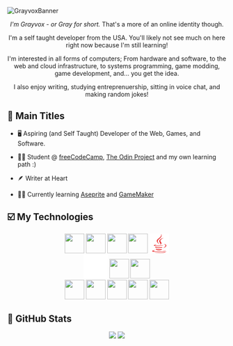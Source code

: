 ![GrayvoxBanner](https://github.com/Grayvox/Grayvox/assets/144566632/12444032-824b-4fe6-b16a-f04a1776e7dd)

<div id="bio">
  <p align="center"><em>I'm Grayvox - or Gray for short.</em> That's a more of an online identity though.</p>
  <p align="center">I'm a self taught developer from the USA. You'll likely not see much on here right now because I'm still learning!</p>
  <p align="center">I'm interested in all forms of computers; From hardware and software, to the web and cloud infrastructure, to systems programming, game modding, game development, and... you get the idea.</p>
  <p align="center">I also enjoy writing, studying entreprenuership, sitting in voice chat, and making random jokes!</p>
</div>

## 📌 Main Titles

- 🖥️ Aspiring (and Self Taught) Developer of the Web, Games, and Software.

- 👨‍🎓 Student @ [freeCodeCamp](https://www.freecodecamp.org/), [The Odin Project](https://www.theodinproject.com) and my own learning path :)

- 🪶 Writer at Heart

- 🐱‍💻 Currently learning [Aseprite](https://www.aseprite.org/) and [GameMaker](https://gamemaker.io/)

## ☑️ My Technologies

<div id="my-technologies" align="center">
  <div id="languages">
    <img height="45" width="45" src="https://cdn.simpleicons.org/html5" />
    <img height="45" width="45" src="https://cdn.simpleicons.org/css3" />
    <img height="45" width="45" src="https://cdn.simpleicons.org/javascript" />
    <img height="45" width="45" src="https://cdn.simpleicons.org/nodedotjs" />
    <img height="45" width="45" src="https://github.com/devicons/devicon/blob/master/icons/java/java-plain.svg" />
  </div>
  <div id="libraries-and-frameworks">
    <img height="55" width="55" src="https://github.com/devicons/devicon/blob/master/icons/discordjs/discordjs-plain.svg" />
    <img height="45" width="45" src="https://cdn.simpleicons.org/jest" />
    <img height="45" width="45" src="https://cdn.simpleicons.org/spigotmc" />
  </div>
  <div id="game-dev">
    
  </div>
  <div id="editors-and-tools">
    <img height="45" width="45" src="https://cdn.simpleicons.org/git" />
    <img height="45" width="45" src="https://cdn.simpleicons.org/github/white" />
    <img height="45" width="45" src="https://cdn.simpleicons.org/visualstudiocode" />
    <img height="45" width="45" src="https://cdn.simpleicons.org/intellijidea/white" />
    <img height="45" width="45" src="https://cdn.simpleicons.org/wordpress" />
  </div>
  <div id="cloud-and-hosting">
    
  </div>
</div>

## 🎲 GitHub Stats

<div align="center">
  <img height="150" width="auto" src="https://github-readme-stats.vercel.app/api?username=Grayvox&theme=algolia&show_icons=true&hide_border=true&count_private=true">
  <img height="150" width="auto" src="https://github-readme-stats.vercel.app/api/top-langs/?username=Grayvox&theme=algolia&show_icons=true&hide_border=true&layout=compact">
</div>

